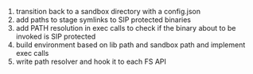 1. transition back to a sandbox directory with a config.json
2. add paths to stage symlinks to SIP protected binaries
3. add PATH resolution in exec calls to check if the binary about to be invoked is SIP protected
4. build environment based on lib path and sandbox path and implement exec calls
5. write path resolver and hook it to each FS API